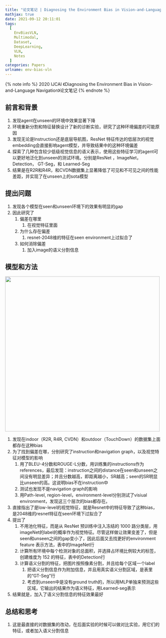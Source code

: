 ```yaml
---
title: "论文笔记 | Diagnosing the Environment Bias in Vision-and-Language Navigation"
mathjax: true
date: 2021-09-12 20:11:01
tags:
  [
    EnvBiasVLN,
    Multimodal,
    Dataset,
    DeepLearning,
    VLN,
    Notes
  ]
categories: Papers
urlname: env-bias-vln
---
```


<meta name="referrer" content="no-referrer" />

{% note info %}
2020 IJCAI 《Diagnosing the Environment Bias in Vision-and-Language Navigation》论文笔记
{% endnote %}

<!--more-->

## 前言和背景

1. 发现agent在unseen的环境中效果显著下降
2. 环境重新分割和特征替换设计了新的诊断实验，研究了这种环境偏差的可能原因
3. 发现无论是Instruction还是底层导航图，ResNet 特征传达的低层次的视觉embedding会直接影响agent模型，并导致结果中的这种环境偏差
4. 探索了几种包含较少低级视觉信息的语义表示，使用这些特征学习的agent可以更好地泛化到unseen的测试环境。分别是ResNet ，ImageNet， Detection， GT-Seg，和 Learned-Seg
5. 结果是在R2R和R4R，和CVDN数据集上显著降低了可见和不可见之间的性能差距，并实现了在unseen上的sota模型

## 提出问题

1. 发现各个模型在seen和unseen环境下的效果有明显的gap
2. 因此研究了
   1. 偏差在哪里
      1. 在视觉特征里面
   2. 为什么存在偏差
      1. resnet-2048维的特征在seen environment上过拟合了
   3. 如何消除偏差
      1. 加入image的语义分割信息

## 模型和方法

<img src="https://cdn.jsdelivr.net/gh/HanielF/ImageRepo@main/blog/pl8fGR.png" width="500">

1. 发现在indoor（R2R, R4R, CVDN）和outdoor（TouchDown）的数据集上面都存在这种bias
2. 为了找到偏差在哪，分别研究了instruction和navigation graph，以及视觉特征对模型的影响
   1. 用了BLEU-4分数和ROUGE-L分数，用训练集的instructions作为references，最后发现：instruction之间的distance在seen和unseen之间没有明显差异；并且分数越高，即距离越小，SR越高；seen的SR明显比unseen的高。这说明bias不在instruction中
   2. 测试也发现不是navigation graph的影响
   3. 用Path-level, region-level，environment-level分别测试了visiual environment，发现这三个层次的bias都存在。
3. 直接指出了是low-level的视觉特征，就是Resnet中的特征导致了这种bias，是2048维的resnet特征在seen环境下过拟合了
4. 提出了
   1. 不用池化特征，而是从 ResNet 预训练中注入冻结的 1000 路分类层，用imageNet的label的概率作为视觉特征。尽管这样做让效果变差了，但是seen和unseen之间的gap变小了，因此后面又去找更好的environment feature 表示方法，表中的ImageNet行
   2. 计算所有环境中每个检测对象的总面积，并选择占环境比例较大的标签，创建维度为 152 的特征，表中的Detection行
   3. 计算语义分割的特征，把图片按照像素分割，并且给每个区域一个label
      1. 把语义分割信息作为附加信息，并且用真实语义分割区域，是表里的“GT-Seg”行
      2. 考虑到unseen中是没有ground truth的，所以用MLP单独来预测这些区域，它输出的结果作为语义特征，用Learned-seg表示
5. 结果就是，加入了语义分割信息的特征效果最好

## 总结和思考

1. 这是最直接的对数据集的改动，在后面实验的时候可以做对比实验，用它们的特征，或者加入语义分割信息